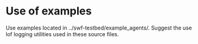 # Use of examples
Use examples located in ../swf-testbed/example_agents/. Suggest the use lof logging
utilities used in these source files.
